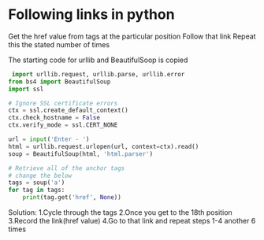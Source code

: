# Following links in python
Get the href value from <a> tags at the particular position
Follow that link
Repeat this the stated number of times

The starting code for urllib and BeautifulSoop is copied

```python
 import urllib.request, urllib.parse, urllib.error
from bs4 import BeautifulSoup
import ssl

# Ignore SSL certificate errors
ctx = ssl.create_default_context()
ctx.check_hostname = False
ctx.verify_mode = ssl.CERT_NONE

url = input('Enter - ')
html = urllib.request.urlopen(url, context=ctx).read()
soup = BeautifulSoup(html, 'html.parser')

# Retrieve all of the anchor tags
# change the below
tags = soup('a')
for tag in tags:
    print(tag.get('href', None)) 
```
Solution:
1.Cycle through the <a> tags 
2.Once you get to the 18th position
3.Record the link(href value)
4.Go to that link and repeat steps 1-4 another 6 times